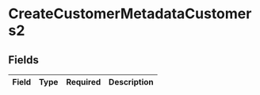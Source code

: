 # CreateCustomerMetadataCustomers2


## Fields

| Field       | Type        | Required    | Description |
| ----------- | ----------- | ----------- | ----------- |